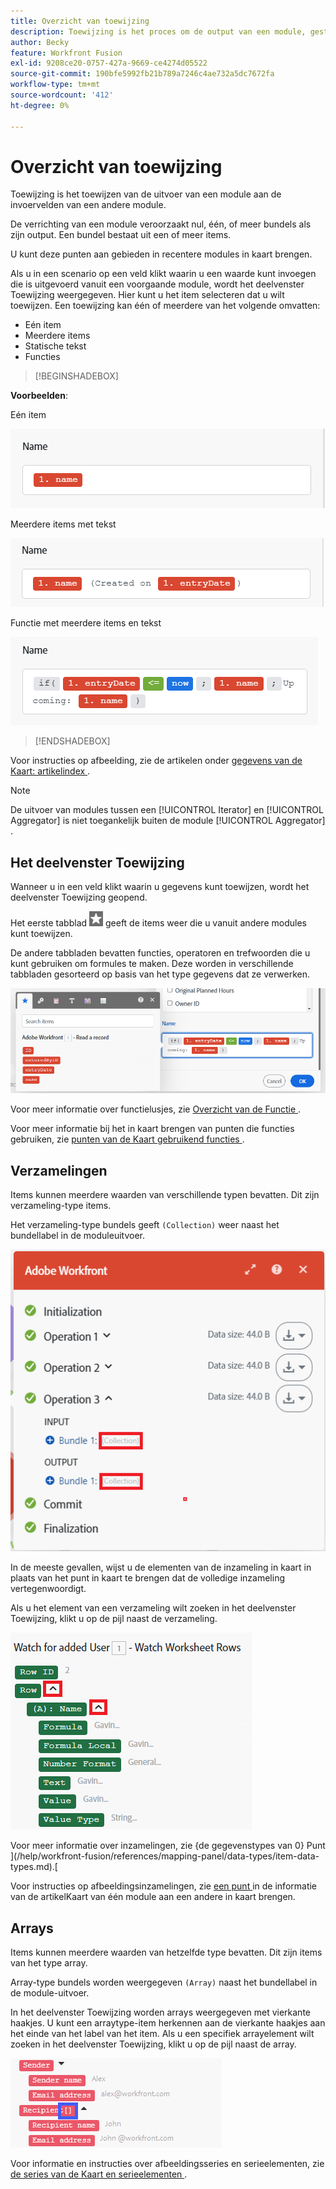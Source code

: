 ```yaml
---
title: Overzicht van toewijzing
description: Toewijzing is het proces om de output van een module, gestructureerd in punten, aan de inputgebieden van een andere module toe te wijzen.
author: Becky
feature: Workfront Fusion
exl-id: 9208ce20-0757-427a-9669-ce4274d05522
source-git-commit: 190bfe5992fb21b789a7246c4ae732a5dc7672fa
workflow-type: tm+mt
source-wordcount: '412'
ht-degree: 0%

---
```


# Overzicht van toewijzing

Toewijzing is het toewijzen van de uitvoer van een module aan de invoervelden van een andere module.

De verrichting van een module veroorzaakt nul, één, of meer bundels als zijn output. Een bundel bestaat uit een of meer items.

U kunt deze punten aan gebieden in recentere modules in kaart brengen.

Als u in een scenario op een veld klikt waarin u een waarde kunt invoegen die is uitgevoerd vanuit een voorgaande module, wordt het deelvenster Toewijzing weergegeven. Hier kunt u het item selecteren dat u wilt toewijzen. Een toewijzing kan één of meerdere van het volgende omvatten:

* Eén item
* Meerdere items
* Statische tekst
* Functies

>[!BEGINSHADEBOX]

**Voorbeelden**:

Eén item

![](assets/map-single.png)

Meerdere items met tekst

![](assets/map-multiple-with-text.png)

Functie met meerdere items en tekst

![](assets/map-formula-with-text.png)


>[!ENDSHADEBOX]


Voor instructies op afbeelding, zie de artikelen onder [ gegevens van de Kaart: artikelindex ](/help/workfront-fusion/create-scenarios/map-data/map-data-toc.md).

>[!NOTE]
>
>De uitvoer van modules tussen een [!UICONTROL Iterator] en [!UICONTROL Aggregator] is niet toegankelijk buiten de module [!UICONTROL Aggregator] .

## Het deelvenster Toewijzing

Wanneer u in een veld klikt waarin u gegevens kunt toewijzen, wordt het deelvenster Toewijzing geopend.

Het eerste tabblad ![](assets/toolbar-icon-functions-you-map-from-other-modules.png) geeft de items weer die u vanuit andere modules kunt toewijzen.

De andere tabbladen bevatten functies, operatoren en trefwoorden die u kunt gebruiken om formules te maken. Deze worden in verschillende tabbladen gesorteerd op basis van het type gegevens dat ze verwerken.

![](assets/mapping-panel-blank.png)


Voor meer informatie over functielusjes, zie [ Overzicht van de Functie ](/help/workfront-fusion/get-started-with-fusion/understand-fusion/function-overview.md).

Voor meer informatie bij het in kaart brengen van punten die functies gebruiken, zie [ punten van de Kaart gebruikend functies ](/help/workfront-fusion/create-scenarios/map-data/map-using-functions.md).

## Verzamelingen

Items kunnen meerdere waarden van verschillende typen bevatten. Dit zijn verzameling-type items.

Het verzameling-type bundels geeft `(Collection)` weer naast het bundellabel in de moduleuitvoer.

![](assets/collection.png)

In de meeste gevallen, wijst u de elementen van de inzameling in kaart in plaats van het punt in kaart te brengen dat de volledige inzameling vertegenwoordigt.

Als u het element van een verzameling wilt zoeken in het deelvenster Toewijzing, klikt u op de pijl naast de verzameling.

![](assets/collection-dropdown.png)

Voor meer informatie over inzamelingen, zie {de gegevenstypes van 0} Punt ](/help/workfront-fusion/references/mapping-panel/data-types/item-data-types.md).[

Voor instructies op afbeeldingsinzamelingen, zie [ een punt ](/help/workfront-fusion/create-scenarios/map-data/map-data-from-one-to-another.md#map-an-item) in de informatie van de artikelKaart van één module aan een andere in kaart brengen.

## Arrays

Items kunnen meerdere waarden van hetzelfde type bevatten. Dit zijn items van het type array.

Array-type bundels worden weergegeven `(Array)` naast het bundellabel in de module-uitvoer.

In het deelvenster Toewijzing worden arrays weergegeven met vierkante haakjes. U kunt een arraytype-item herkennen aan de vierkante haakjes aan het einde van het label van het item. Als u een specifiek arrayelement wilt zoeken in het deelvenster Toewijzing, klikt u op de pijl naast de array.

![](assets/array.png)

Voor informatie en instructies over afbeeldingsseries en serieelementen, zie [ de series van de Kaart en serieelementen ](/help/workfront-fusion/create-scenarios/map-data/map-an-array.md).
